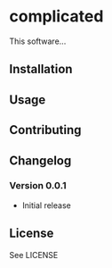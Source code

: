 # complicated

This software...

## Installation


## Usage

## Contributing

## Changelog

### Version 0.0.1

* Initial release

## License

See LICENSE
